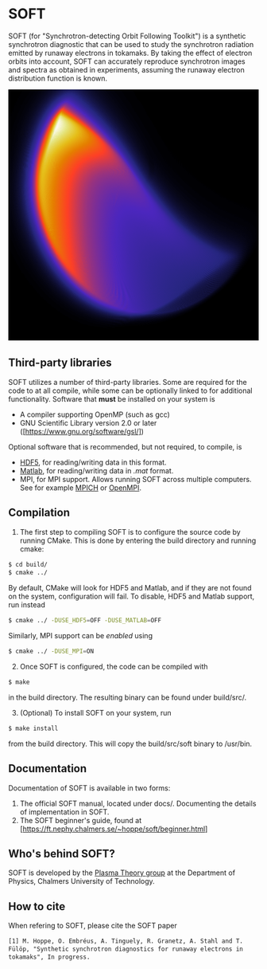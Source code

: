 # SOFT
SOFT (for "Synchrotron-detecting Orbit Following Toolkit") is a synthetic synchrotron diagnostic that can be used to study the synchrotron radiation emitted by runaway electrons in tokamaks. By taking the effect of electron orbits into account, SOFT can accurately reproduce synchrotron images and spectra as obtained in experiments, assuming the runaway electron distribution function is known.

![Synthetic synchrotron image](https://github.com/hoppe93/SOFT/raw/master/examples/scone.png "Synthetic synchrotron image")

## Third-party libraries
SOFT utilizes a number of third-party libraries. Some are required for the code to at all compile, while some can be optionally linked to for additional functionality. Software that **must** be installed on your system is

- A compiler supporting OpenMP (such as gcc)
- GNU Scientific Library version 2.0 or later ([https://www.gnu.org/software/gsl/])

Optional software that is recommended, but not required, to compile, is

- [HDF5](https://support.hdfgroup.org/HDF5/), for reading/writing data in this format.
- [Matlab](https://www.mathworks.com/products/matlab.html), for reading/writing data in *.mat* format.
- MPI, for MPI support. Allows running SOFT across multiple computers. See for example [MPICH](https://www.mpich.org/) or [OpenMPI](https://www.open-mpi.org/).

## Compilation
1. The first step to compiling SOFT is to configure the source code by running CMake. This is done by entering the build directory and running cmake:
```bash
$ cd build/
$ cmake ../
```
By default, CMake will look for HDF5 and Matlab, and if they are not found on the system, configuration will fail. To disable, HDF5 and Matlab support, run instead
```bash
$ cmake ../ -DUSE_HDF5=OFF -DUSE_MATLAB=OFF
```
Similarly, MPI support can be *enabled* using
```bash
$ cmake ../ -DUSE_MPI=ON
```

2. Once SOFT is configured, the code can be compiled with
```bash
$ make
```
in the build directory. The resulting binary can be found under build/src/.

3. (Optional) To install SOFT on your system, run
```bash
$ make install
```
from the build directory. This will copy the build/src/soft binary to /usr/bin.

## Documentation
Documentation of SOFT is available in two forms:
1. The official SOFT manual, located under docs/. Documenting the details of implementation in SOFT.
2. The SOFT beginner's guide, found at [https://ft.nephy.chalmers.se/~hoppe/soft/beginner.html]

## Who's behind SOFT?
SOFT is developed by the [Plasma Theory group](https://ft.nephy.chalmers.se/) at the Department of Physics, Chalmers University of Technology.

## How to cite
When refering to SOFT, please cite the SOFT paper
```
[1] M. Hoppe, O. Embréus, A. Tinguely, R. Granetz, A. Stahl and T. Fülöp, "Synthetic synchrotron diagnostics for runaway electrons in tokamaks", In progress.
```
